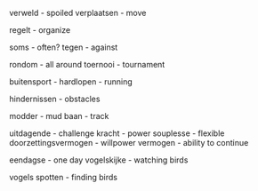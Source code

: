 verweld - spoiled 
verplaatsen - move


regelt - organize

soms - often?
tegen - against

rondom - all around
toernooi - tournament

buitensport - 
hardlopen - running

hindernissen - obstacles

modder - mud
baan - track

uitdagende - challenge
kracht - power
souplesse - flexible
doorzettingsvermogen - willpower
vermogen - ability to continue 

eendagse - one day
vogelskijke - watching birds

vogels spotten - finding birds 